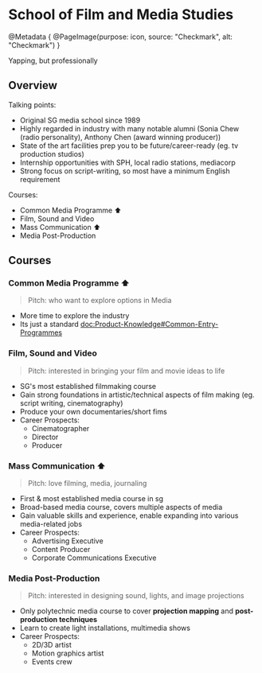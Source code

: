# School of Film and Media Studies

@Metadata {
    @PageImage(purpose: icon, source: "Checkmark", alt: "Checkmark")
}

Yapping, but professionally

## Overview

Talking points:
- Original SG media school since 1989
- Highly regarded in industry with many notable alumni (Sonia Chew (radio personality), Anthony Chen (award winning producer))
- State of the art facilities prep you to be future/career-ready (eg. tv production studios)
- Internship opportunities with SPH, local radio stations, mediacorp
- Strong focus on script-writing, so most have a minimum English requirement

Courses:
- Common Media Programme ⬆️
- Film, Sound and Video
- Mass Communication ⬆️
- Media Post-Production

## Courses

### Common Media Programme ⬆️

> Pitch: who want to explore options in Media

- More time to explore the industry
- Its just a standard <doc:Product-Knowledge#Common-Entry-Programmes>

### Film, Sound and Video

> Pitch: interested in bringing your film and movie ideas to life

- SG's most established filmmaking course
- Gain strong foundations in artistic/technical aspects of film making (eg. script writing, cinematography)
- Produce your own documentaries/short fims
- Career Prospects:
    - Cinematographer
    - Director
    - Producer

### Mass Communication ⬆️

> Pitch: love filming, media, journaling

- First & most established media course in sg
- Broad-based media course, covers multiple aspects of media
- Gain valuable skills and experience, enable expanding into various media-related jobs
- Career Prospects:
    - Advertising Executive
    - Content Producer
    - Corporate Communications Executive

### Media Post-Production

> Pitch: interested in designing sound, lights, and image projections

- Only polytechnic media course to cover **projection mapping** and **post-production techniques**
- Learn to create light installations, multimedia shows
- Career Prospects:
    - 2D/3D artist
    - Motion graphics artist
    - Events crew
